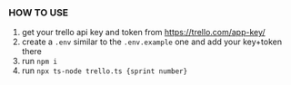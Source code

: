### HOW TO USE
1. get your trello api key and token from https://trello.com/app-key/
2. create a `.env` similar to the `.env.example` one and add your key+token there
3. run `npm i`
4. run `npx ts-node trello.ts {sprint number}`
